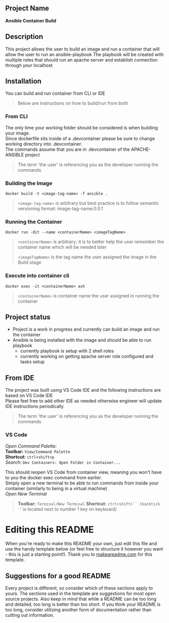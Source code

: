 ## Project Name
**Ansible Container Build**

## Description
This project allows the user to build an image and run a container that will allow the user to run an ansible-playbook
The playbook will be created with multiple roles that should run an apache server and establish connection through your localhost

## Installation
You can build and run container from CLI or IDE
> Below are instructions on how to build/run from both

### From CLI
The only time your working folder should be considered is when building your image.
<br />Since dockerfile sits inside of a .devcontainer please be sure to change working directory into .devcontainer.
<br />The commands assume that you are in .devcontainer of the APACHE-ANSIBLE project
>The term 'the user' is referencing you as the developer running the commands

### Building the Image
`docker build -t <image-tag-name> -f ansible .` 
>`<image-tag-name>` is arbitrary but best practice is to follow semantic versioning format: image-tag-name:0.0.1

### Running the Container
`docker run -dit --name <containerName> <imageTagName>`
>`<containerName>` is arbitrary; it is to better help the user remember the container name which will be needed later
>
>`<imageTagName>` is the tag name the user assigned the image in the Build stage

### Execute into container cli
`docker exec -it <containerName> ash`
>`<containerName>` is container name the user assigned in running the container

## Project status
- Project is a work in progress and currently can build an image and run the container
- Ansible is being installed with the image and should be able to run playbook
    - currently playbook is setup with 2 shell roles
    - currently working on getting apache server role configured and tasks setup

## From IDE
The project was built using VS Code IDE and the following instructions are based on VS Code IDE
<br />Please feel free to add other IDE as needed otherwise engineer will update IDE instructions periodically
>The term 'the user' is referencing you as the developer running the commands

### VS Code
*Open Command Palette:*
<br />**Toolbar:**
`View/Command Palette`
<br />**Shortcut:**
`ctrl+shift+p`
<br />*Search:*
`Dev Containers: Open Folder in Container...`

This should reopen VS Code from container view, meaning you won't have to you the docker exec command from earlier.
<br />Simply open a new terminal to be able to run commands from inside your container (similarly to being in a virtual machine)
<br />*Open New Terminal*
>**Toolbar:** `Terminal/New Terminal`
>**Shortcut:** `ctrl+shift+`` (backtick '`' is located next to number 1 key on keyboard)

# Editing this README
When you're ready to make this README your own, just edit this file and use the handy template below (or feel free to structure it however you want - this is just a starting point!). Thank you to [makeareadme.com](https://www.makeareadme.com/) for this template.

## Suggestions for a good README
Every project is different, so consider which of these sections apply to yours. The sections used in the template are suggestions for most open source projects. Also keep in mind that while a README can be too long and detailed, too long is better than too short. If you think your README is too long, consider utilizing another form of documentation rather than cutting out information.
